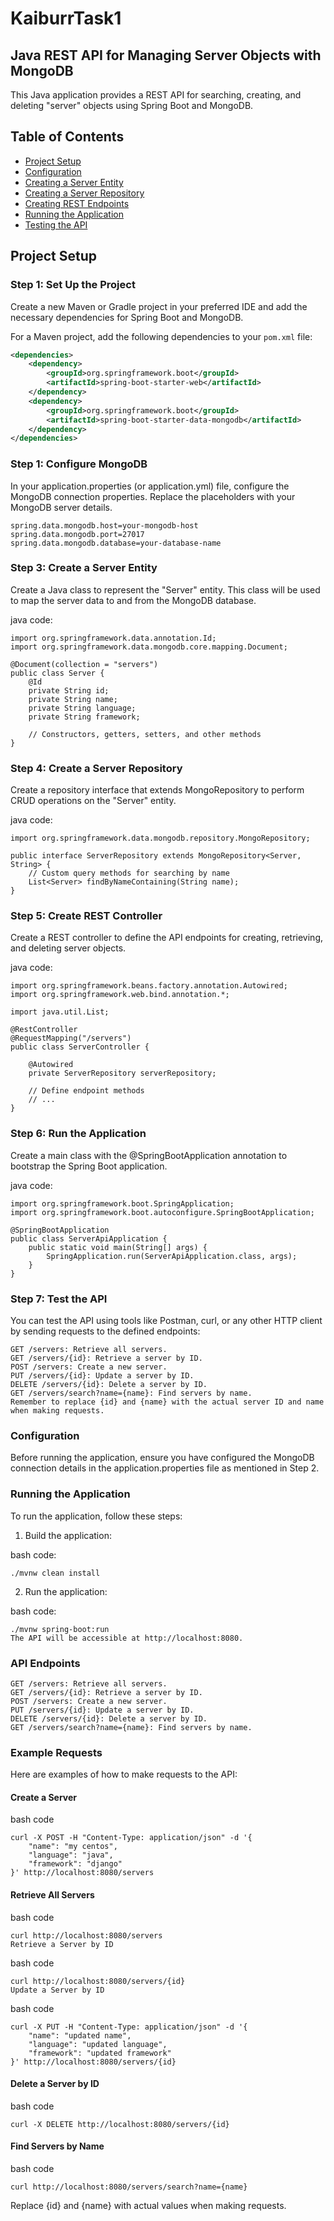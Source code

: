 # KaiburrTask1
## Java REST API for Managing Server Objects with MongoDB

This Java application provides a REST API for searching, creating, and deleting "server" objects using Spring Boot and MongoDB.

## Table of Contents
- [Project Setup](#project-setup)
- [Configuration](#configuration)
- [Creating a Server Entity](#creating-a-server-entity)
- [Creating a Server Repository](#creating-a-server-repository)
- [Creating REST Endpoints](#creating-rest-endpoints)
- [Running the Application](#running-the-application)
- [Testing the API](#testing-the-api)

## Project Setup

### Step 1: Set Up the Project

Create a new Maven or Gradle project in your preferred IDE and add the necessary dependencies for Spring Boot and MongoDB.

For a Maven project, add the following dependencies to your `pom.xml` file:

```xml
<dependencies>
    <dependency>
        <groupId>org.springframework.boot</groupId>
        <artifactId>spring-boot-starter-web</artifactId>
    </dependency>
    <dependency>
        <groupId>org.springframework.boot</groupId>
        <artifactId>spring-boot-starter-data-mongodb</artifactId>
    </dependency>
</dependencies>
```

### Step 1: Configure MongoDB

In your application.properties (or application.yml) file, configure the MongoDB connection properties. Replace the placeholders with your MongoDB server details.

```
spring.data.mongodb.host=your-mongodb-host
spring.data.mongodb.port=27017
spring.data.mongodb.database=your-database-name
```

### Step 3: Create a Server Entity

Create a Java class to represent the "Server" entity. This class will be used to map the server data to and from the MongoDB database.

java code:
```
import org.springframework.data.annotation.Id;
import org.springframework.data.mongodb.core.mapping.Document;

@Document(collection = "servers")
public class Server {
    @Id
    private String id;
    private String name;
    private String language;
    private String framework;

    // Constructors, getters, setters, and other methods
}
```

### Step 4: Create a Server Repository

Create a repository interface that extends MongoRepository to perform CRUD operations on the "Server" entity.

java code:
```
import org.springframework.data.mongodb.repository.MongoRepository;

public interface ServerRepository extends MongoRepository<Server, String> {
    // Custom query methods for searching by name
    List<Server> findByNameContaining(String name);
}
```

### Step 5: Create REST Controller

Create a REST controller to define the API endpoints for creating, retrieving, and deleting server objects.

java code:
```
import org.springframework.beans.factory.annotation.Autowired;
import org.springframework.web.bind.annotation.*;

import java.util.List;

@RestController
@RequestMapping("/servers")
public class ServerController {

    @Autowired
    private ServerRepository serverRepository;

    // Define endpoint methods
    // ...
}
```

### Step 6: Run the Application

Create a main class with the @SpringBootApplication annotation to bootstrap the Spring Boot application.

java code:
```
import org.springframework.boot.SpringApplication;
import org.springframework.boot.autoconfigure.SpringBootApplication;

@SpringBootApplication
public class ServerApiApplication {
    public static void main(String[] args) {
        SpringApplication.run(ServerApiApplication.class, args);
    }
}
```

### Step 7: Test the API

You can test the API using tools like Postman, curl, or any other HTTP client by sending requests to the defined endpoints:

```
GET /servers: Retrieve all servers.
GET /servers/{id}: Retrieve a server by ID.
POST /servers: Create a new server.
PUT /servers/{id}: Update a server by ID.
DELETE /servers/{id}: Delete a server by ID.
GET /servers/search?name={name}: Find servers by name.
Remember to replace {id} and {name} with the actual server ID and name when making requests.
```

### Configuration

Before running the application, ensure you have configured the MongoDB connection details in the application.properties file as mentioned in Step 2.

### Running the Application

To run the application, follow these steps:

1. Build the application:

bash code:
```
./mvnw clean install
```
2. Run the application:

bash code:
```
./mvnw spring-boot:run
The API will be accessible at http://localhost:8080.
```
### API Endpoints
```
GET /servers: Retrieve all servers.
GET /servers/{id}: Retrieve a server by ID.
POST /servers: Create a new server.
PUT /servers/{id}: Update a server by ID.
DELETE /servers/{id}: Delete a server by ID.
GET /servers/search?name={name}: Find servers by name.
```

### Example Requests

Here are examples of how to make requests to the API:

#### Create a Server

bash code
```
curl -X POST -H "Content-Type: application/json" -d '{
    "name": "my centos",
    "language": "java",
    "framework": "django"
}' http://localhost:8080/servers
```

#### Retrieve All Servers

bash code
```
curl http://localhost:8080/servers
Retrieve a Server by ID
```

bash code
```
curl http://localhost:8080/servers/{id}
Update a Server by ID
```

bash code
```
curl -X PUT -H "Content-Type: application/json" -d '{
    "name": "updated name",
    "language": "updated language",
    "framework": "updated framework"
}' http://localhost:8080/servers/{id}
```

#### Delete a Server by ID

bash code
```
curl -X DELETE http://localhost:8080/servers/{id}
```

#### Find Servers by Name

bash code
```
curl http://localhost:8080/servers/search?name={name}
```

Replace {id} and {name} with actual values when making requests.
